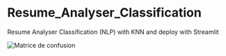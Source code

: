 # Resume_Analyser_Classification
Resume Analyser Classification (NLP) with KNN and deploy with Streamlit

![Matrice de confusion](https://github.com/user-attachments/assets/4e386a2f-f323-4d67-a2c3-36f8a9aa55f9)
